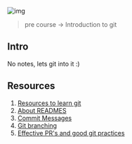 ![img](https://assets.imaginablefutures.com/media/images/ALX_Logo.max-200x150.png)

> pre course -> Introduction to git 

## Intro
No notes, lets git into it :)

## Resources
1. [Resources to learn git](https://docs.github.com/en/get-started/quickstart/set-up-git)
2. [About READMES](https://docs.github.com/en/repositories/managing-your-repositorys-settings-and-features/customizing-your-repository/about-readmes)
3. [Commit Messages](https://cbea.ms/git-commit/)
4. [Git branching](https://learngitbranching.js.org/)
5. [Effective PR's and good git practices](https://codeinthehole.com/tips/pull-requests-and-other-good-practices-for-teams-using-github/)